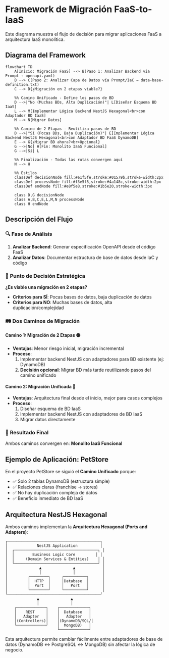 # Framework de Migración FaaS-to-IaaS

Este diagrama muestra el flujo de decisión para migrar aplicaciones FaaS a arquitectura IaaS monolítica.

## Diagrama del Framework

```mermaid
flowchart TD
    A[Inicio: Migración FaaS] --> B(Paso 1: Analizar Backend vía Prompt → openapi.yaml)
    B --> C(Paso 2: Analizar Capa de Datos vía Prompt/IaC → data-base-definition.txt)
    C --> D{¿Migración en 2 etapas viable?}

    %% Camino Unificado - Define los pasos de BD
    D -->|"No (Muchas BDs, Alta Duplicación)"| L[Diseñar Esquema BD IaaS]
    L --> M[Implementar Lógica Backend NestJS Hexagonal<br>con Adaptador BD IaaS]
    M --> N[Migrar Datos]

    %% Camino de 2 Etapas - Reutiliza pasos de BD
    D -->|"Sí (Pocas BDs, Baja Duplicación)"| E[Implementar Lógica Backend NestJS Hexagonal<br>con Adaptador BD FaaS DynamoDB]
    E --> G{¿Migrar BD ahora?<br>Opcional}
    G -->|No| H[Fin: Monolito IaaS Funcional]
    G -->|Sí| L

    %% Finalización - Todas las rutas convergen aquí
    N --> H

    %% Estilos
    classDef decisionNode fill:#e1f5fe,stroke:#01579b,stroke-width:2px
    classDef processNode fill:#f3e5f5,stroke:#4a148c,stroke-width:2px
    classDef endNode fill:#e8f5e8,stroke:#1b5e20,stroke-width:3px

    class D,G decisionNode
    class A,B,C,E,L,M,N processNode
    class H endNode
```

## Descripción del Flujo

### 🔍 **Fase de Análisis**

1. **Analizar Backend**: Generar especificación OpenAPI desde el código FaaS
2. **Analizar Datos**: Documentar estructura de base de datos desde IaC y código

### 🤔 **Punto de Decisión Estratégica**

**¿Es viable una migración en 2 etapas?**

- **Criterios para SÍ**: Pocas bases de datos, baja duplicación de datos
- **Criterios para NO**: Muchas bases de datos, alta duplicación/complejidad

### 🛤️ **Dos Caminos de Migración**

#### **Camino 1: Migración de 2 Etapas** 🟢

- **Ventajas**: Menor riesgo inicial, migración incremental
- **Proceso**:
  1. Implementar backend NestJS con adaptadores para BD existente (ej: DynamoDB)
  2. **Decisión opcional**: Migrar BD más tarde reutilizando pasos del camino unificado

#### **Camino 2: Migración Unificada** 🔴

- **Ventajas**: Arquitectura final desde el inicio, mejor para casos complejos
- **Proceso**:
  1. Diseñar esquema de BD IaaS
  2. Implementar backend NestJS con adaptadores de BD IaaS
  3. Migrar datos directamente

### 🎯 **Resultado Final**

Ambos caminos convergen en: **Monolito IaaS Funcional**

## Ejemplo de Aplicación: PetStore

En el proyecto PetStore se siguió el **Camino Unificado** porque:

- ✅ Solo 2 tablas DynamoDB (estructura simple)
- ✅ Relaciones claras (franchise → stores)
- ✅ No hay duplicación compleja de datos
- ✅ Beneficio inmediato de BD IaaS

## Arquitectura NestJS Hexagonal

Ambos caminos implementan la **Arquitectura Hexagonal (Ports and Adapters)**:

```
┌─────────────────────────────────────────┐
│             NestJS Application          │
│  ┌─────────────────────────────────────┐ │
│  │        Business Logic Core         │ │
│  │     (Domain Services & Entities)    │ │
│  └─────────────────────────────────────┘ │
│              ▲              ▲            │
│              │              │            │
│         ┌────────┐     ┌──────────┐      │
│         │  HTTP  │     │Database  │      │
│         │  Port  │     │   Port   │      │
│         └────────┘     └──────────┘      │
└─────────────────────────────────────────┘
              ▲              ▲
              │              │
    ┌─────────────┐    ┌─────────────┐
    │    REST     │    │  Database   │
    │   Adapter   │    │   Adapter   │
    │(Controllers)│    │(DynamoDB/SQL/│
    └─────────────┘    │  MongoDB)   │
                       └─────────────┘
```

Esta arquitectura permite cambiar fácilmente entre adaptadores de base de datos (DynamoDB ↔ PostgreSQL ↔ MongoDB) sin afectar la lógica de negocio.
